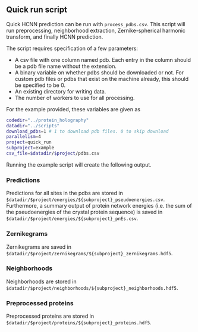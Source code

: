 ## Quick run script

Quick HCNN prediction can be run with `process_pdbs.csv`. This script will run preprocessing,
neighborhood extraction, Zernike-spherical harmonic transform, and finally HCNN prediction.

The script requires specification of a few parameters:
- A csv file with one column named pdb. Each entry in the column should be a pdb file name without the extension.
- A binary variable on whether pdbs should be downloaded or not. For custom pdb files or pdbs that exist on
the machine already, this should be specified to be 0.
- An existing directory for writing data.
- The number of workers to use for all processing.


For the example provided, these variables are given as 
```bash
codedir="../protein_holography"
datadir="../scripts"
download_pdbs=1 # 1 to download pdb files. 0 to skip download
parallelism=4
project=quick_run
subproject=example
csv_file=$datadir/$project/pdbs.csv
```

Running the example script will create the following output.

### Predictions

Predictions for all sites in the pdbs are stored in `$datadir/$project/energies/${subproject}_pseudoenergies.csv`. 
Furthermore, a summary output of protein network energies (i.e. the sum of the pseudoenergies of the crystal protein sequence)
is saved in `$datadir/$project/energies/${subproject}_pnEs.csv`.

### Zernikegrams

Zernikegrams are saved in `$datadir/$project/zernikegrams/${subproject}_zernikegrams.hdf5`.

### Neighborhoods

Neighborhoods are stored in `$datadir/$project/neighborhoods/${subproject}_neighborhoods.hdf5`.

### Preprocessed proteins

Preprocessed proteins are stored in `$datadir/$project/proteins/${subproject}_proteins.hdf5`.
